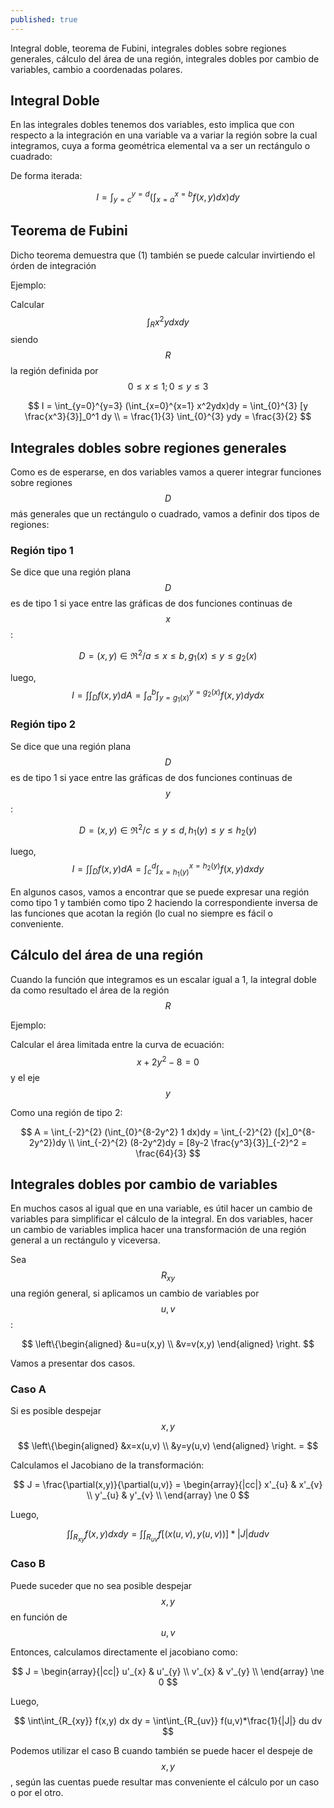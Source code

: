```yaml
---
published: true
---
```

Integral doble, teorema de Fubini, integrales dobles sobre regiones generales, cálculo del área de una región, integrales dobles por cambio de variables, cambio a coordenadas polares.

## Integral Doble

En las integrales dobles tenemos dos variables, esto implica que con respecto a la integración en una variable va a variar la región sobre la cual integramos, cuya a forma geométrica elemental va a ser un rectángulo o cuadrado:

De forma iterada:

$$ I = \int_{y=c}^{y=d} ( \int_{x=a}^{x=b} f(x,y)dx)dy $$

## Teorema de Fubini

Dicho teorema demuestra que  (1) también se puede calcular invirtiendo el órden de integración

Ejemplo:

Calcular $$\int_R x^2ydxdy$$ siendo $$R$$ la región definida por $$0 \le x \le 1; 0 \le y \le 3$$

$$ I = \int_{y=0}^{y=3} (\int_{x=0}^{x=1} x^2ydx)dy = \int_{0}^{3} [y \frac{x^3}{3}]_0^1 dy \\
= \frac{1}{3} \int_{0}^{3} ydy = \frac{3}{2} 
$$

## Integrales dobles sobre regiones generales

Como es de esperarse, en dos variables vamos a querer integrar funciones sobre regiones $$D$$ más generales que un rectángulo o cuadrado, vamos a definir dos tipos de regiones:

### Región tipo 1

Se dice que una región plana $$D$$ es de tipo 1 si yace entre las gráficas de dos funciones continuas de $$x$$:

$$D = (x,y) \in \Re^2 / a \le x \le b, g_{1}(x) \le y \le g_{2}(x)$$

luego, $$ I = \int\int_{D} f(x,y) dA = \int_{a}^{b} \int_{y=g_{1}(x)}^{y=g_{2}(x)} f(x,y)dy dx $$

### Región tipo 2

Se dice que una región plana $$D$$ es de tipo 1 si yace entre las gráficas de dos funciones continuas de $$y$$:

$$D = (x,y) \in \Re^2 / c \le y \le d, h_{1}(y) \le y \le h_{2}(y)$$

luego, $$ I = \int\int_{D} f(x,y) dA = \int_{c}^{d} \int_{x=h_{1}(y)}^{x=h_{2}(y)} f(x,y)dx dy $$

En algunos casos, vamos a encontrar que se puede expresar una región como tipo 1 y también como tipo 2 haciendo la correspondiente inversa de las funciones que acotan la región (lo cual no siempre es fácil o conveniente.

## Cálculo del área de una región

Cuando la función que integramos es un escalar igual a 1, la integral doble da como resultado el área de la región $$R$$

Ejemplo:

Calcular el área limitada entre la curva de ecuación: $$x+2y^2-8=0$$ y el eje $$y$$

Como una región de tipo 2:

$$ A = \int_{-2}^{2} (\int_{0}^{8-2y^2} 1 dx)dy = \int_{-2}^{2} ([x]_0^{8-2y^2})dy \\
\int_{-2}^{2} (8-2y^2)dy = [8y-2 \frac{y^3}{3}]_{-2}^2 = \frac{64}{3}
$$

## Integrales dobles por cambio de variables

En muchos casos al igual que en una variable, es útil hacer un cambio de variables para simplificar el cálculo de la integral.
En dos variables, hacer un cambio de variables implica hacer una transformación de una región general a un rectángulo y viceversa.

Sea $$R_{xy}$$ una región general, si aplicamos un cambio de variables por $$u,v$$:

$$
\left\{\begin{aligned}
&u=u(x,y) \\
&v=v(x,y)
\end{aligned}
\right.
$$

Vamos a presentar dos casos.

### Caso A

Si es posible despejar $$x,y$$

$$
\left\{\begin{aligned}
&x=x(u,v) \\
&y=y(u,v)
\end{aligned}
\right. =
$$

Calculamos el Jacobiano de la transformación:

$$ J = \frac{\partial(x,y)}{\partial(u,v)} = 
\begin{array}{|cc|}
x'_{u} & x'_{v} \\
y'_{u} & y'_{v} \\
\end{array} \ne 0
$$

Luego,

$$\int\int_{R_{xy}} f(x,y)dx dy = \int\int_{R_{uv}} f[(x(u,v), y(u,v))] * |J| du dv $$

### Caso B

Puede suceder que no sea posible despejar $$x,y$$ en función de $$u,v$$

Entonces, calculamos directamente el jacobiano como:

$$ J =  \begin{array}{|cc|}
u'_{x} & u'_{y} \\
v'_{x} & v'_{y} \\
\end{array} \ne 0 
$$

Luego,

$$ \int\int_{R_{xy}} f(x,y) dx dy = \int\int_{R_{uv}} f(u,v)*\frac{1}{|J|} du dv $$

Podemos utilizar el caso B cuando también se puede hacer el despeje de $$x,y$$, según las cuentas puede resultar mas conveniente el cálculo por un caso o por el otro.







